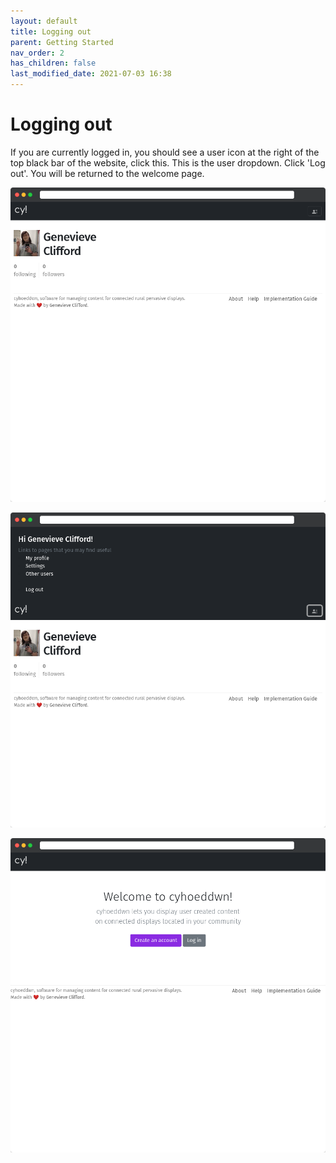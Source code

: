 ```yaml
---
layout: default
title: Logging out
parent: Getting Started
nav_order: 2
has_children: false
last_modified_date: 2021-07-03 16:38
---
```


# Logging out

If you are currently logged in, you should see a user icon at the right of the top black bar of the website, click this. This is the user dropdown. Click 'Log out'. You will be returned to the welcome page.

![](/assets/img/user_page.png)

![](/assets/img/drop_down.png)

![](/assets/img/index_page.png)